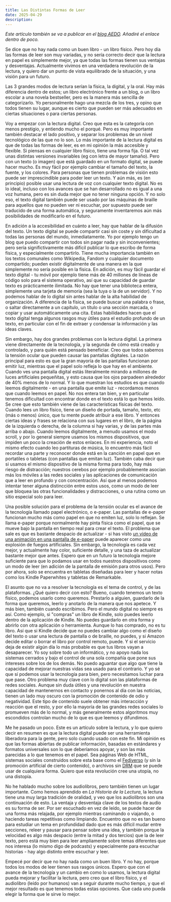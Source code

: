 ```yaml
---
title: Las Distintas Formas de Leer
date: 2025-04-29
description: 
---
```


<!--

Un futuro en que todo el texto está disponible en la manera más accesible y flexible, en que el leer en e-paper está libre de control. Pero puede quedar el libro físico y el audiolibros para los que los quieren, ya que todos tienen sus ventajas. Elección sobre todo

-->

*Este artículo también se va a publicar en el [blog AEDO](https://aedo.blogia.com/). Añadiré el enlace dentro de poco.*

Se dice que no hay nada como un buen libro - un libro físico. Pero hoy día las formas de leer son muy variadas, y no sería correcto decir que la lectura en papel es simplemente mejor, ya que todas las formas tienen sus ventajas y desventajas. Actualmente vivimos en una verdadera revolución de la lectura, y quiero dar un punto de vista equilibrado de la situación, y una visión para un futuro.

Las 3 grandes modos de lectura serían la física, la digital, y la oral. Hay más diferencia dentro de estos; un libro electrónico frente a un blog, o un libro escolar a una novela bestseller, pero es la manera más sencilla de categorizarlo. Yo personalmente hago una mezcla de los tres, y opino que todos tienen su lugar, aunque es cierto que pueden ser más adecuados en ciertas situaciones o para ciertas personas.

Voy a empezar con la lectura digital. Creo que esta es la categoría con menos prestigio, y entiendo mucho el porqué. Pero es muy importante también destacar el lado positivo, y separar los problemas de un nivel tecnológico de las que no lo son. Lo más importante de la lectura digital es que de todas las formas de leer, es en mi opinión la más accesible y flexible. Si piensas en cualquier libro físico, tiene una forma fija. O tal vez unas distintas versiones invariables (eg con letra de mayor tamaño). Pero con un texto (o imagen) que está guardado en un formato digital, se puede hacer mucho. Es muy fácil por ejemplo cambiar el tamaño del texto, la fuente, y los colores. Para personas que tienen problemas de visión esto puede ser imprescindible para poder leer un texto. Y aún más, es (en principio) posible usar una lectura de voz con cualquier texto digital. No es lo ideal, incluso con los avances que se han desarrollado no es igual a una voz humana, pero es sin duda mejor que no tener ninguna opción. Y no solo eso, el texto digital también puede ser usado por las máquinas de braille para aquellos que no pueden ver ni escuchar, por supuesto puede ser traducido de una forma automática, y seguramente inventaremos aún más posibilidades de modificarlo en el futuro.

En adición a la accesibilidad en cuánto a leer, hay que hablar de la difusión del texto. Un texto digital se puede compartir casi sin coste y sin dificultad a todas las personas del mundo, inmediatamente. Yo por ejemplo tengo un blog que puedo compartir con todos sin pagar nada y sin inconvenientes; pero sería significtivamente más difícil publicar lo que escribo de forma física, y especialmente compartirlo. Tiene mucha importancia también en los textos comunales como Wikipedia, Fandom y cualquier documento compartido; pueden existir digitalmente de una manera en la que simplemente no sería posible en la física. En adición, es muy fácil guardar el texto digital - tu móvil por ejemplo tiene más de 40 millones de líneas de código solo para el sistema operativo, así que su capacidad de guardar texto es prácticamente ilimitada. No hay que tener una biblioteca entera, simplemente una tarjeta de memoria (sea la tuya o la de un servidor). Y no podemos hablar de lo digital sin antes hablar de la alta habilidad de organización. A diferencia de la física, se puede buscar una palabra o frase, o saltar directamente a un capítulo, un título o una sección marcada, o copiar y usar automáticamente una cita. Estas habilidades hacen que el texto digital tenga algunos rasgos muy útiles para el estudio profundo de un texto, en particular con el fin de extraer y condensar la información y las ideas claves.

Sin embargo, hay dos grandes problemas con la lectura digital. La primera viene directamente de la tecnología, y la segunda de cómo está creado y controlado, y para quién está pensado beneficiar. Creo que todos sabemos la tensión ocular que pueden causar las pantallas digitales. La razón principal para esto es que la gran mayoría de las pantallas funcionan por emitir luz, mientras que el papel solo refleja lo que hay en el ambiente. Cuando ves una pantalla digital estás literalmente mirando a millones de luces artificiales pequeñitas, y esto causa que los ojos parpadeen alrededor de 40% menos de lo normal. Y lo que muestran los estudios es que cuando leemos digitalmente - en una pantalla que emite luz - recordamos menos que cuando leemos en papel. No nos entera tan bien, y en particular tenemos dificultad con encontrar donde en el texto está lo que hemos leído. Se cree que esto también viene de las características físicas del texto. Cuando lees un libro físico, tiene un diseño de portada, tamaño, texto, etc (más o menos) único, que tu mente puede atribuir a ese libro. Y entonces ciertas ideas y frases se relaciona con sus lugares en el libro, de la página de la izquierda o derecha, de la columna si hay varias, y de las partes más arriba o abajo. Cuando leemos digitalmente, a menudo usamos el modo scroll, y por lo general siempre usamos los mismos dispositivos, que impiden un poco la creación de estos enlaces. En mi experiencia, noto el mismo efecto cuando leo partituras de música, lo encuentro más fácil recordar una parte y reconocer donde está en la canción en papel que en portatiles o tabletas (con pantallas que emitan luz). También caba decir que si usamos el mismo dispositivo de la misma forma para todo, hay más riesgo de distracción; nuestros cerebos por ejemplo probablemente asocian más los móviles a las redes sociales y las aplicaciones de comunicación que a leer en profundo y con concentración. Así que al menos podemos intentar tener alguna distincción entre estos usos, como un modo de leer que bloquea las otras funcionalidades y distracciones, o una rutina como un sitio especial solo para leer.

Una posible solución para el problema de la tensión ocular es el avance de la tecnología llamado papel electrónico, o e-paper. Las pantallas de e-paper funcionan mucho más como papel en que no emiten luz, solo lo reflejan. Se llama e-paper porque normalmente hay pinta física como el papel, que se mueve bajo la pantalla en tiempo real para crear el texto. El problema que sale es que es bastante despacio de actualizar - si has visto [un vídeo de una animación en una pantalla de e-paper](https://youtu.be/2RQFYVfIgz0?si=0PrEh1_cUQ_iWrZE&t=62) puede aparecer como una explosión de fuegos artificiales. Sin embargo, la tecnología es cada vez mejor, y actualmente hay color, suficiente detalle, y una taza de actualizar bastante mejor que antes. Espero que en un futuro la tecnología mejore suficiente para que lo podamos usar en todos nuestros dispositivos como un modo de leer (en adición de la pantalla de emisión para otros usos). Pero por ahora, solo se encuentra en tabletas diseñadas para leer y hacer notas como los Kindle Paperwhites y tabletas de Remarkable.

El asunto que no va a resolver la tecnología es el tema de control, y de las plataformas. ¿Qué quiero decir con esto? Bueno, cuando tenemos un texto físico, podemos usarlo como queremos. Prestarlo a alguien, guardarlo de la forma que queremos, leerlo y anotarlo de la manera que nos apetece. Y más bien, también cuando escribimos. Pero el mundo digital no siempre es así. Como ejemplo, si "compras" un libro de Kindle, solo puedes leerlo dentro de la aplicación de Kindle. No puedes guardarlo en otra forma y abrirlo con otra aplicación o herramienta. Aunque lo has comprado, no es tu libro. Así que si Kindle decide que no puedes cambiar algo como el diseño del texto o usar una lectura de pantalla o de braille, no puedes, y si Amazon decide editar o borrar el libro por control remoto, puede. Y si el servicio deja de existir algún día lo más probable es que tus libros vayan a desaparecer. Yo soy sobre todo un informático, y no apoyo nada los sistemas cerrados y bajo el control de una sola compañía que pone sus intereses sobre los de los demás. No puedo aguantar que algo que tiene la capacidad de mejorar nuestras vidas sea usado para el contrario. Y yo sé que sí podemos usar la tecnología para bien, pero necesitamos luchar para que pase. Otro problema muy clave con lo digital son las plataformas de redes sociales. Aunque sin duda útiles y una revolución en nuestra capacidad de mantenernos en contacto y ponernos al día con las noticias, tienen un lado muy oscuro con la promoción de contenido de odio y negatividad. Este tipo de contenido suele obtener más interacción y reacción que el resto, y por ello la mayoría de las grandes redes sociales lo promueven más de lo normal, y más generalmente estos algoritmos muy escondidos controlan mucho de lo que es que leemos y difundimos.

Me he pasado un poco. Este es un artículo sobre la lectura, y lo que quiero decir en resumen es que la lectura digital puede ser una herramienta liberadora para la gente, pero solo cuando usado con este fin. Mi opinión es que las formas abiertas de publicar información, basadas en estándares y formatos universales son lo que deberíamos apoyar, y son las más parecidas a lo que tenemos en el papel. Sea páginas Web de HTML, sistemas sociales construidos sobre esta base como el [Fediverso](https://es.wikipedia.org/wiki/Fediverso) (y sin la promoción artificial de cierto contenido), o archivos sin [DRM](https://es.wikipedia.org/wiki/Gesti%C3%B3n_de_derechos_digitales) que se puede usar de cualquiera forma. Quiero que esta revolución cree una utopía, no una distopía.

No he hablado mucho sobre los audiolibros, pero también tienen un lugar importante. Como hemos aprendido en *La Historia de la Lectura*, la lectura tiene una muy larga tradición de oralidad, y veo que los audiolibros son una continuación de esto. La ventaja y desventaja clave de los textos de audio es su forma de ser. Por ser escuchado en vez de leído, se puede hacer de una forma más relajada, por ejemplo mientras caminando o viajando, o haciendo tareas repetitivas como limpiando. Encuentro que no es tan bueno para estudiar un tema en profundidad dado que es más difícil mudar entre secciones, releer y pausar para pensar sobre una idea, y también porque la velocidad es algo más despacio (entre la mitad y dos tercios) que la de leer texto, pero está muy bien para leer ampliamente sobre temas diferentes que nos interesa (lo mismo digo de podcasts) y especialmente para escuchar historias - hay algo distinto entre escuchar y leer.

Empecé por decir que no hay nada como un buen libro. Y no hay, porque todos los modos de leer tienen sus rasgos únicos. Espero que con el avance de la tecnología y un cambio en como lo usamos, la lectura digital pueda mejorar y facilitar la lectura, pero creo que el libro físico, y el audiolibro (leído por humanos) van a seguir durante mucho tiempo, y que el mejor resultado es que tenemos todas estas opciones. Que cada uno pueda elegir la forma que le sirve lo mejor.
